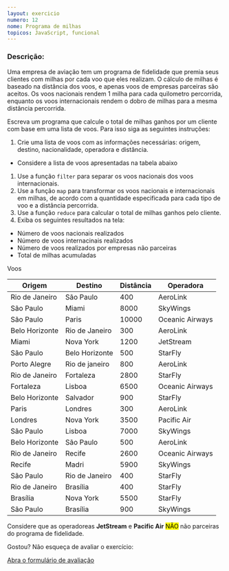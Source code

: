 ```yaml
---
layout: exercicio
numero: 12
nome: Programa de milhas
topicos: JavaScript, funcional
---
```


### Descrição:

Uma empresa de aviação tem um programa de fidelidade que premia seus clientes com milhas por cada voo que eles realizam. O cálculo de milhas é baseado na distância dos voos, e apenas voos de empresas parceiras são aceitos. Os voos nacionais rendem 1 milha para cada quilometro percorrida, enquanto os voos internacionais rendem o dobro de milhas para a mesma distância percorrida.

Escreva um programa que calcule o total de milhas ganhos por um cliente com base em uma lista de voos. Para isso siga as seguintes instruções:

1. Crie uma lista de voos com as informações necessárias: origem, destino, nacionalidade, operadora e distância.
  * Considere a lista de voos apresentadas na tabela abaixo
1. Use a função `filter` para separar os voos nacionais dos voos internacionais.
1. Use a função `map` para transformar os voos nacionais e internacionais em milhas, de acordo com a quantidade especificada para cada tipo de voo e a distância percorrida.
1. Use a função `reduce` para calcular o total de milhas ganhos pelo cliente.
1. Exiba os seguintes resultados na tela:
  * Número de voos nacionais realizados
  * Número de voos internacinais realizados
  * Número de voos realizados por empresas não parceiras
  * Total de milhas acumuladas
  
  

 Voos 

| Origem | Destino | Distância | Operadora
|---|---|---|---|
| Rio de Janeiro | São Paulo| 400 | AeroLink |
| São Paulo | Miami | 8000 | SkyWings |
| São Paulo | Paris | 10000 | Oceanic Airways |
| Belo Horizonte | Rio de Janeiro | 300 | AeroLink |
| Miami | Nova York | 1200 | JetStream |
| São Paulo | Belo Horizonte | 500 | StarFly |
| Porto Alegre | Rio de janeiro | 800 | AeroLink |
| Rio de Janeiro | Fortaleza | 2800 | StarFly |
| Fortaleza | Lisboa | 6500 | Oceanic Airways |
| Belo Horizonte | Salvador | 900 | StarFly |
| Paris | Londres | 300 | AeroLink |
| Londres | Nova York | 3500 | Pacific Air |
| São Paulo | Lisboa | 7000 | SkyWings |
| Belo Horizonte | São Paulo | 500 | AeroLink |
| Rio de Janeiro | Recife | 2600 | Oceanic Airways |
| Recife | Madri | 5900 | SkyWings |
| São Paulo | Rio de Janeiro | 400 | StarFly |
| Rio de Janeiro | Brasília | 400 | StarFly |
| Brasília | Nova York | 5500 | StarFly |
| São Paulo | Brasília | 900 | SkyWings |

Considere que as operadoreas **JetStream** e **Pacific Air** <mark>NÃO</mark> não parceiras do programa de fidelidade.


Gostou? Não esqueça de avaliar o exercício:

<a class="btn" href="https://forms.gle/scs1VxDDFSiMqAhe8" target="_blank"> Abra o formulário de avaliação</a>
